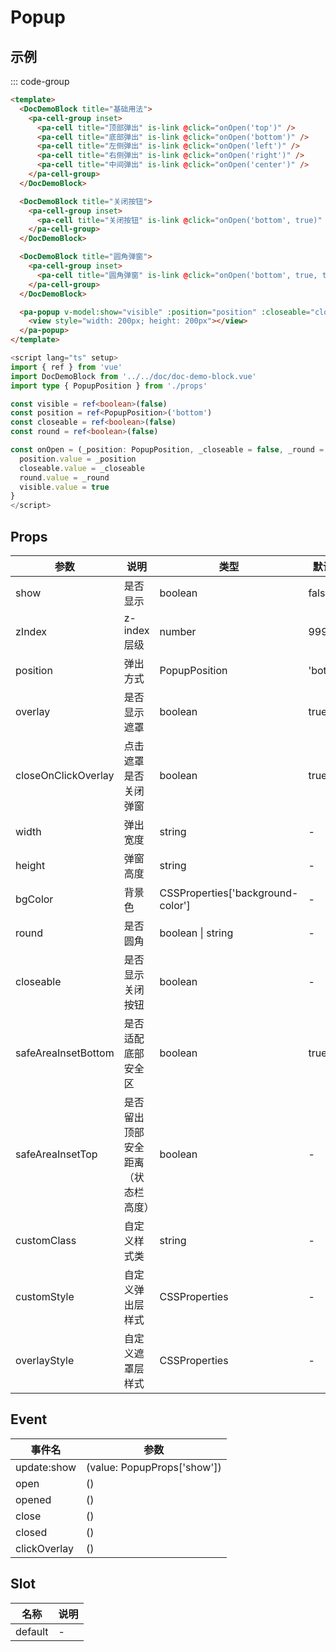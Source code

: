 # Popup

## 示例

<!--codes start-->

::: code-group

```html [template]
<template>
  <DocDemoBlock title="基础用法">
    <pa-cell-group inset>
      <pa-cell title="顶部弹出" is-link @click="onOpen('top')" />
      <pa-cell title="底部弹出" is-link @click="onOpen('bottom')" />
      <pa-cell title="左侧弹出" is-link @click="onOpen('left')" />
      <pa-cell title="右侧弹出" is-link @click="onOpen('right')" />
      <pa-cell title="中间弹出" is-link @click="onOpen('center')" />
    </pa-cell-group>
  </DocDemoBlock>

  <DocDemoBlock title="关闭按钮">
    <pa-cell-group inset>
      <pa-cell title="关闭按钮" is-link @click="onOpen('bottom', true)" />
    </pa-cell-group>
  </DocDemoBlock>

  <DocDemoBlock title="圆角弹窗">
    <pa-cell-group inset>
      <pa-cell title="圆角弹窗" is-link @click="onOpen('bottom', true, true)" />
    </pa-cell-group>
  </DocDemoBlock>

  <pa-popup v-model:show="visible" :position="position" :closeable="closeable" :round="round">
    <view style="width: 200px; height: 200px"></view>
  </pa-popup>
</template>
```
```ts [script]
<script lang="ts" setup>
import { ref } from 'vue'
import DocDemoBlock from '../../doc/doc-demo-block.vue'
import type { PopupPosition } from './props'

const visible = ref<boolean>(false)
const position = ref<PopupPosition>('bottom')
const closeable = ref<boolean>(false)
const round = ref<boolean>(false)

const onOpen = (_position: PopupPosition, _closeable = false, _round = false) => {
  position.value = _position
  closeable.value = _closeable
  round.value = _round
  visible.value = true
}
</script>
```

<!--codes end-->

## Props

<!--props start-->

| 参数 | 说明 | 类型 | 默认值 |
| --- | ----- | --- | --- |
| show | 是否显示 | boolean |  false |
| zIndex | z-index层级 | number |  999 |
| position | 弹出方式 | PopupPosition |  'bottom' |
| overlay | 是否显示遮罩 | boolean |  true |
| closeOnClickOverlay | 点击遮罩是否关闭弹窗 | boolean |  true |
| width | 弹出宽度 | string | - |
| height | 弹窗高度 | string | - |
| bgColor | 背景色 | CSSProperties['background-color'] | - |
| round | 是否圆角 | boolean \| string | - |
| closeable | 是否显示关闭按钮 | boolean | - |
| safeAreaInsetBottom | 是否适配底部安全区 | boolean |  true |
| safeAreaInsetTop | 是否留出顶部安全距离（状态栏高度） | boolean | - |
| customClass | 自定义样式类 | string | - |
| customStyle | 自定义弹出层样式 | CSSProperties | - |
| overlayStyle | 自定义遮罩层样式 | CSSProperties | - |

<!--props end-->

## Event

<!--event start-->

| 事件名 | 参数 |
| --- | --- |
| update:show | (value: PopupProps['show'])  |
| open | ()  |
| opened | ()  |
| close | ()  |
| closed | ()  |
| clickOverlay | ()  |

<!--event end-->

## Slot

<!--slot start-->

| 名称 | 说明 |
| --- | --- |
| default | - |

<!--slot end-->

